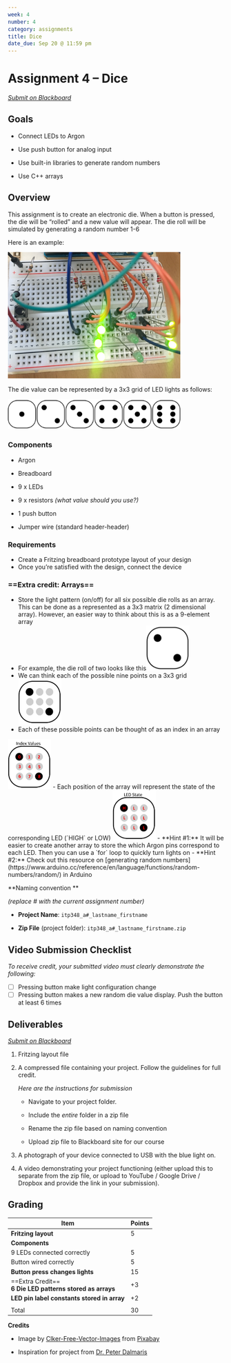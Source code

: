 ```yaml
---
week: 4
number: 4
category: assignments
title: Dice
date_due: Sep 20 @ 11:59 pm
---
```


Assignment 4 – Dice
===================

*[Submit on Blackboard](https://blackboard.usc.edu)*

Goals
-----

-   Connect LEDs to Argon

-   Use push button for analog input

-   Use built-in libraries to generate random numbers

-   Use C++ arrays

## Overview

This assignment is to create an electronic die. When a button is pressed, the
die will be “rolled” and a new value will appear. The die roll will be simulated
by generating a random number 1-6

Here is an example:

<img src="media/00b38da91ab88417934f8d94f532926e.jpg" alt="Example build" style="width:400px" />

The die value can be represented by a 3x3 grid of LED lights as follows:

<img src="media/8edb46a465062f134bc3ad675231de83.png" alt="pattern of 6 sided die" style="width:400px" />

### Components

-   Argon

-   Breadboard

-   9 x LEDs

-   9 x resistors *(what value should you use?)*

-   1 push button

-   Jumper wire (standard header-header)

### Requirements

-   Create a Fritzing breadboard prototype layout of your design
-   Once you’re satisfied with the design, connect the device



### ==Extra credit: Arrays==

-   Store the light pattern (on/off) for all six possible die rolls as an array. This can be done as a represented as a 3x3 matrix (2 dimensional array). However, an easier way to think about this is as a 9-element array
-   For example, the die roll of two looks like this<img src="a4_dice.assets/die_value_2.png" style="width:100px;" />
-   We can think each of the possible nine points on a 3x3 grid 
    <img src="a4_dice.assets/die_value_2_with_grey_dots.png" style="width:100px;" />
-   Each of these possible points can be thought of as an index in an array
  <img src="a4_dice.assets/die_value_2_with_grey_dots_indices.png" style="width:100px;" />
-	Each position of the array will represent the state of the corresponding LED (`HIGH` or LOW)
<img src="a4_dice.assets/die_value_2_with_grey_dots_led_state.png" style="width:100px;" />
-   **Hint #1:** It will be easier to create another array to store the which Argon pins correspond to each LED. Then you can use a `for` loop to quickly turn lights on 
-   **Hint #2:** Check out this resource on [generating random numbers](https://www.arduino.cc/reference/en/language/functions/random-numbers/random/) in Arduino

**Naming convention **

*(replace \# with the current assignment number)*

-   **Project Name**: `itp348_a#_lastname_firstname`

-   **Zip File** (project folder): `itp348_a#_lastname_firstname.zip`

## Video Submission Checklist

*To receive credit, your submitted video must clearly demonstrate the following:*

- [ ] Pressing button make light configuration change
- [ ] Pressing button makes a new random die value display. Push the button at least 6 times

Deliverables
------------

*[Submit on Blackboard](https://blackboard.usc.edu)*


1. Fritzing layout file

2. A compressed file containing your project. Follow the guidelines for full
   credit.

   *Here are the instructions for submission*


   - Navigate to your project folder.

   - Include the *entire* folder in a zip file

   - Rename the zip file based on naming convention

   - Upload zip file to Blackboard site for our course

3. A photograph of your device connected to USB with the blue light on.

4. A video demonstrating your project functioning (either upload this to separate from the zip file, or upload to YouTube / Google Drive / Dropbox and provide the link in your submission). 

Grading
-------

| Item                                                         | Points |
| ------------------------------------------------------------ | ------ |
| **Fritzing layout**                                          | 5      |
| **Components**                                               |        |
| 9 LEDs connected correctly                                   | 5      |
| Button wired correctly                                       | 5      |
| **Button press changes lights**                              | 15     |
| ==Extra Credit==<br />**6 Die LED patterns stored as arrays** | +3     |
| **LED pin label constants stored in array**                  | +2     |
|                                                              |        |
| Total                                                        | 30     |

**Credits**

-   Image by [Clker-Free-Vector-Images](https://pixabay.com/users/Clker-Free-Vector-Images-3736/?utm_source=link-attribution&amp;utm_medium=referral&amp;utm_campaign=image&amp;utm_content=26772)
    from [Pixabay](https://pixabay.com/?utm_source=link-attribution&amp;utm_medium=referral&amp;utm_campaign=image&amp;utm_content=26772)
    
-   Inspiration for project from [Dr. Peter
    Dalmaris](https://www.udemy.com/course/arduino-step-by-step-2017-getting-started-projects/)

